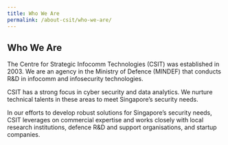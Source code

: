 ```yaml
---
title: Who We Are
permalink: /about-csit/who-we-are/
---
```

## Who We Are

The Centre for Strategic Infocomm Technologies (CSIT) was established in 2003. We are an agency in the Ministry of Defence (MINDEF) that conducts R&D in infocomm and infosecurity technologies.

CSIT has a strong focus in cyber security and data analytics. We nurture technical talents in these areas to meet Singapore’s security needs.

In our efforts to develop robust solutions for Singapore’s security needs, CSIT leverages on commercial expertise and works closely with local research institutions, defence R&D and support organisations, and startup companies.